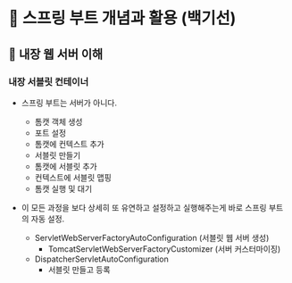 # :book: 스프링 부트 개념과 활용 (백기선)

## :pushpin: 내장 웹 서버 이해

### 내장 서블릿 컨테이너
- 스프링 부트는 서버가 아니다.
    - 톰캣 객체 생성
    - 포트 설정
    - 톰캣에 컨텍스트 추가
    - 서블릿 만들기
    - 톰캣에 서블릿 추가
    - 컨텍스트에 서블릿 맵핑
    - 톰캣 실행 및 대기

- 이 모든 과정을 보다 상세히 또 유연하고 설정하고 실행해주는게 바로 스프링 부트의 자동 설정.
    - ServletWebServerFactoryAutoConfiguration (서블릿 웹 서버 생성)
        - TomcatServletWebServerFactoryCustomizer (서버 커스터마이징)
    - DispatcherServletAutoConfiguration
        - 서블릿 만들고 등록
